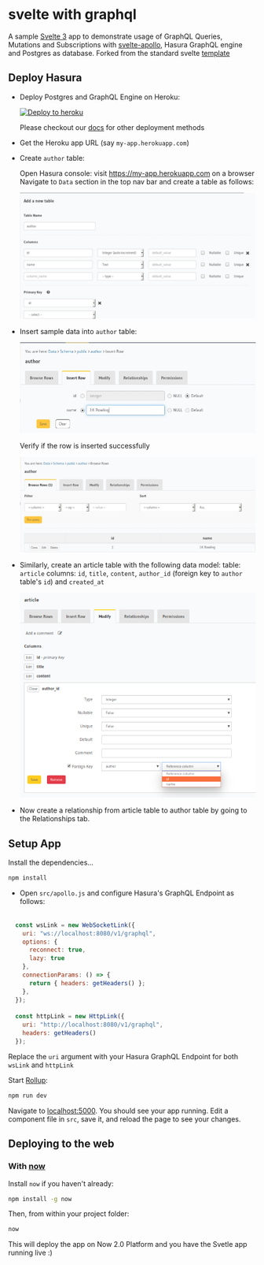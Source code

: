 # svelte with graphql

A sample [Svelte 3](https://svelte.dev) app to demonstrate usage of GraphQL Queries, Mutations and Subscriptions with [svelte-apollo](https://github.com/timhall/svelte-apollo), Hasura GraphQL engine and Postgres as database. Forked from the standard svelte [template](https://github.com/sveltejs/template)

## Deploy Hasura

- Deploy Postgres and GraphQL Engine on Heroku:
  
  [![Deploy to
  heroku](https://www.herokucdn.com/deploy/button.svg)](https://heroku.com/deploy?template=https://github.com/hasura/graphql-engine-heroku)

  Please checkout our [docs](https://docs.hasura.io/1.0/graphql/manual/deployment/index.html) for other deployment methods

- Get the Heroku app URL (say `my-app.herokuapp.com`)
- Create `author` table:
  
  Open Hasura console: visit https://my-app.herokuapp.com on a browser  
  Navigate to `Data` section in the top nav bar and create a table as follows:

  ![Create author table](./assets/add_table.jpg)

- Insert sample data into `author` table:

  ![Insert data into author table](./assets/insert_data.jpg)

  Verify if the row is inserted successfully

  ![Insert data into author table](./assets/browse_rows.jpg)

- Similarly, create an article table with the following data model:
table: `article`
columns: `id`, `title`, `content`, `author_id` (foreign key to `author` table's `id`) and `created_at`

  ![Create foreign key for author_id column to author's id](./assets/author_fk.png)

- Now create a relationship from article table to author table by going to the Relationships tab.

## Setup App

Install the dependencies...

```bash
npm install
```

- Open `src/apollo.js` and configure Hasura's GraphQL Endpoint as follows: 

```javascript

  const wsLink = new WebSocketLink({
    uri: "ws://localhost:8080/v1/graphql",
    options: {
      reconnect: true,
      lazy: true
    },
    connectionParams: () => {
      return { headers: getHeaders() };
    },
  });

  const httpLink = new HttpLink({
    uri: "http://localhost:8080/v1/graphql",
    headers: getHeaders()
  });

```
Replace the `uri` argument with your Hasura GraphQL Endpoint for both `wsLink` and `httpLink`

Start [Rollup](https://rollupjs.org):

```bash
npm run dev
```

Navigate to [localhost:5000](http://localhost:5000). You should see your app running. Edit a component file in `src`, save it, and reload the page to see your changes.

## Deploying to the web

### With [now](https://zeit.co/now)

Install `now` if you haven't already:

```bash
npm install -g now
```

Then, from within your project folder:

```bash
now
```

This will deploy the app on Now 2.0 Platform and you have the Svetle app running live :)

